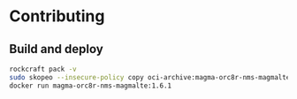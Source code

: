 # Contributing


## Build and deploy

```bash
rockcraft pack -v
sudo skopeo --insecure-policy copy oci-archive:magma-orc8r-nms-magmalte_1.6.1_amd64.rock docker-daemon:magma-orc8r-nms-magmalte:1.6.1
docker run magma-orc8r-nms-magmalte:1.6.1
```
